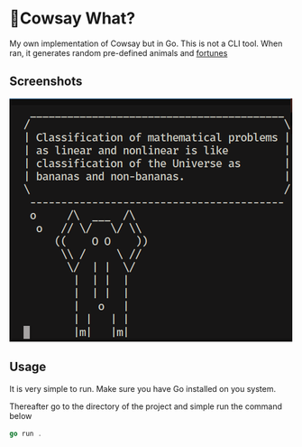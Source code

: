 # 🐄Cowsay What?

My own implementation of Cowsay but in Go. This is not a CLI tool. When ran, it generates random pre-defined animals and [fortunes](http://fortunes.pbworks.com/w/browse/#view=ViewUnfiled)

## Screenshots

![App Screenshot](Screenshot.png)

## Usage

It is very simple to run. Make sure you have Go installed on you system.

Thereafter go to the directory of the project and simple run the command below

```Go
go run .
```
